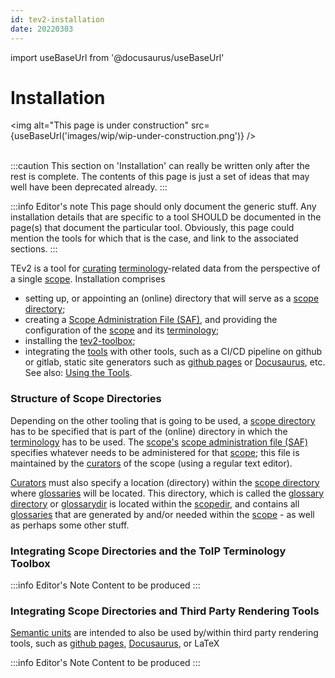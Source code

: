 ```yaml
---
id: tev2-installation
date: 20220303
---
```


import useBaseUrl from '@docusaurus/useBaseUrl'

# Installation

<img
  alt="This page is under construction"
  src={useBaseUrl('images/wip/wip-under-construction.png')}
/><br/><br/>

:::caution
This section on 'Installation' can really be written only after the rest is complete. The contents of this page is just a set of ideas that may well have been deprecated already.
:::

:::info Editor's note
This page should only document the generic stuff. Any installation details that are specific to a tool SHOULD be documented in the page(s) that document the particular tool. Obviously, this page could mention the tools for which that is the case, and link to the associated sections.
:::

TEv2 is a tool for [curating](@) [terminology](@)-related data from the perspective of a single [scope](@). Installation comprises

- setting up, or appointing an (online) directory that will serve as a [scope directory](@);
- creating a [Scope Administration File (SAF)](docs/spec-files/saf), and providing the configuration of the [scope](@) and its [terminology](@);
- installing the [tev2-toolbox](/docs/category/40-specs/tools);
- integrating the [tools](/docs/category/40-specs/tools) with other tools, such as a CI/CD pipeline on github or gitlab, static site generators such as [github pages](https://pages.github.com/) or [Docusaurus](https://docusaurus.io/docs/docs-introduction), etc. See also: [Using the Tools](/docs/category/40-specs/tools).

### Structure of Scope Directories

Depending on the other tooling that is going to be used, a [scope directory](@) has to be specified that is part of the (online) directory in which the [terminology](@) has to be used. The [scope's](@) [scope administration file (SAF)](saf@) specifies whatever needs to be administered for that [scope](@); this file is maintained by the [curators](@) of the scope (using a regular text editor).

[Curators](@) must also specify a location (directory) within the [scope directory](@) where [glossaries](@) will be located. This directory, which is called the [glossary directory](@) or [glossarydir](@) is located within the [scopedir](@), and contains all [glossaries](@) that are generated by and/or needed within the [scope](@) - as well as perhaps some other stuff.

### Integrating Scope Directories and the ToIP Terminology Toolbox

:::info Editor's Note
Content to be produced
:::

### Integrating Scope Directories and Third Party Rendering Tools

[Semantic units](@) are intended to also be used by/within third party rendering tools, such as [github pages](https://pages.github.com/), [Docusaurus](https://docusaurus.io/docs/docs-introduction), or LaTeX

:::info Editor's Note
Content to be produced
:::
